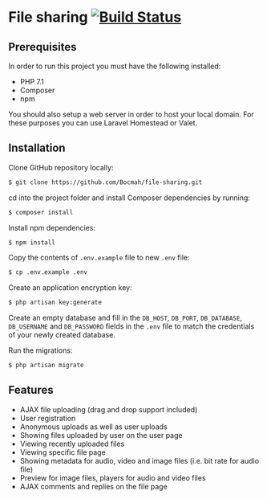 # File sharing [![Build Status](https://travis-ci.org/Bocmah/file-sharing.svg?branch=master)](https://travis-ci.org/Bocmah/file-sharing)

## Prerequisites

In order to run this project you must have the following installed:
* PHP 7.1
* Composer
* npm  

You should also setup a web server in order to host your local domain. For these purposes you can use Laravel Homestead or Valet.

## Installation

Сlone GitHub repository locally:

```sh
$ git clone https://github.com/Bocmah/file-sharing.git
```

cd into the project folder and install Composer dependencies by running:

```sh
$ composer install
```

Install npm dependencies:

```sh
$ npm install
```

Copy the contents of `.env.example` file to new `.env` file:

```sh
$ cp .env.example .env
```

Create an application encryption key:

```sh
$ php artisan key:generate
```

Create an empty database and fill in the `DB_HOST`, `DB_PORT`, `DB_DATABASE`, `DB_USERNAME` and `DB_PASSWORD` fields in the `.env` file to match the credentials of your newly created database.

Run the migrations:

```sh
$ php artisan migrate
```

## Features

* AJAX file uploading (drag and drop support included)
* User registration
* Anonymous uploads as well as user uploads
* Showing files uploaded by user on the user page
* Viewing recently uploaded files
* Viewing specific file page
* Showing metadata for audio, video and image files (i.e. bit rate for audio file)
* Preview for image files, players for audio and video files
* AJAX comments and replies on the file page